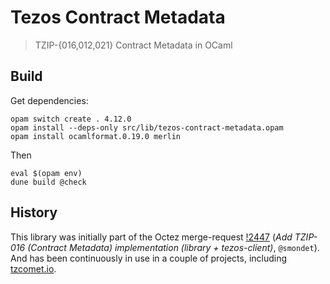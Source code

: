 # Tezos Contract Metadata

> TZIP-{016,012,021} Contract Metadata in OCaml

## Build

Get dependencies:

```
opam switch create . 4.12.0
opam install --deps-only src/lib/tezos-contract-metadata.opam
opam install ocamlformat.0.19.0 merlin
```

Then

```
eval $(opam env)
dune build @check
```


## History

This library was initially part of the Octez merge-request
[!2447](https://gitlab.com/tezos/tezos/-/merge_requests/2447) (*Add TZIP-016
(Contract Metadata) implementation (library + tezos-client)*, `@smondet`).  And
has been continuously in use in a couple of projects, including
[tzcomet.io](https://tzcomet.io/).
